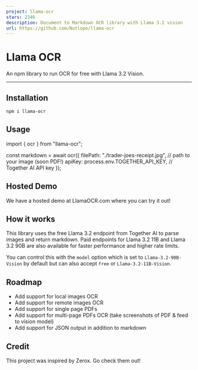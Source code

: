 ```yaml
---
project: llama-ocr
stars: 2346
description: Document to Markdown OCR library with Llama 3.2 vision
url: https://github.com/Nutlope/llama-ocr
---
```


Llama OCR
=========

An npm library to run OCR for free with Llama 3.2 Vision.

* * *

Installation
------------

`npm i llama-ocr`

Usage
-----

import { ocr } from "llama-ocr";

const markdown \= await ocr({
  filePath: "./trader-joes-receipt.jpg", // path to your image (soon PDF!)
  apiKey: process.env.TOGETHER\_API\_KEY, // Together AI API key
});

Hosted Demo
-----------

We have a hosted demo at LlamaOCR.com where you can try it out!

How it works
------------

This library uses the free Llama 3.2 endpoint from Together AI to parse images and return markdown. Paid endpoints for Llama 3.2 11B and Llama 3.2 90B are also available for faster performance and higher rate limits.

You can control this with the `model` option which is set to `Llama-3.2-90B-Vision` by default but can also accept `free` or `Llama-3.2-11B-Vision`.

Roadmap
-------

-   Add support for local images OCR
-   Add support for remote images OCR
-   Add support for single page PDFs
-   Add support for multi-page PDFs OCR (take screenshots of PDF & feed to vision model)
-   Add support for JSON output in addition to markdown

Credit
------

This project was inspired by Zerox. Go check them out!
